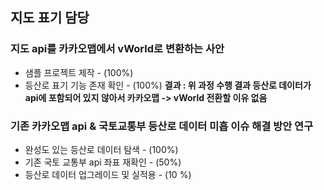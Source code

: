 ## 지도 표기 담당

### 지도 api를 카카오맵에서 vWorld로 변환하는 사안
  + 샘플 프로젝트 제작 - (100%)
  + 등산로 표기 기능 존재 확인 - (100%)
  **결과 : 위 과정 수행 결과 등산로 데이터가 api에 포함되어 있지 않아서 카카오맵 -> vWorld 전환할 이유 없음**
  
  
### 기존 카카오맵 api & 국토교통부 등산로 데이터 미흡 이슈 해결 방안 연구
  + 완성도 있는 등산로 데이터 탐색 - (100%)
  + 기존 국토 교통부 api 좌표 재확인 - (50%)
  + 등산로 데이터 업그레이드 및 실적용 - (10 %)
